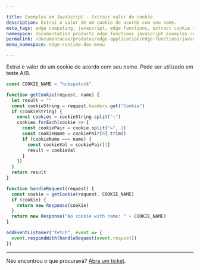 ```yaml
---

title: Exemplos em JavaScript - Extrair valor de cookie
description: Extrai o valor de um cookie de acordo com seu nome. 
meta_tags: edge computing, javascript, edge functions, extract cookie value
namespace: documentation_products_edge_functions_javascript_examples_cookie_value
permalink: /documentacao/produtos/edge-application/edge-functions/javascript-examples/cookie-value/
menu_namespace: edge-runtime-doc-menu

---
```


Extrai o valor de um cookie de acordo com seu nome. Pode ser utilizado em teste A/B.

```javascript
const COOKIE_NAME = "hubspotutk"

function getCookie(request, name) {
  let result = ""
  const cookieString = request.headers.get("Cookie")
  if (cookieString) {
    const cookies = cookieString.split(";")
    cookies.forEach(cookie => {
      const cookiePair = cookie.split("=", 2)
      const cookieName = cookiePair[0].trim()
      if (cookieName === name) {
        const cookieVal = cookiePair[1]
        result = cookieVal
      }
    })
  }
  return result
}

function handleRequest(request) {
  const cookie = getCookie(request, COOKIE_NAME)
  if (cookie) {
    return new Response(cookie)
  }
  return new Response("No cookie with name: " + COOKIE_NAME)
}

addEventListener("fetch", event => {
  event.respondWith(handleRequest(event.request))
})
```

---

Não encontrou o que procurava? [Abra um ticket](https://tickets.azion.com/pt-BR/support/login/).
